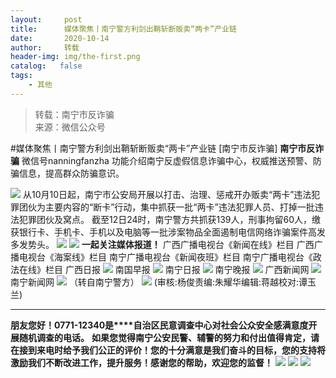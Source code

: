 ```yaml
---
layout:     post
title:      媒体聚焦丨南宁警方利剑出鞘斩断贩卖“两卡”产业链
date:       2020-10-14
author:     转载
header-img: img/the-first.png
catalog:   false
tags:
    - 其他
---
```


<blockquote><p>转载：南宁市反诈骗<br>
来源：微信公众号</p></blockquote>

#媒体聚焦丨南宁警方利剑出鞘斩断贩卖“两卡”产业链
[南宁市反诈骗]
**南宁市反诈骗**
微信号nanningfanzha
功能介绍南宁反虚假信息诈骗中心，权威推送预警、防骗信息，提高群众防骗意识。

![]({{site.baseurl}}/postimg/m6vdLvvo6W47AZOFrUD442DAXlvL0HY0j2y3OGXkCFJU8wJ9Hq7gZNDuR3VQFYlCHBq25aZZhWgh8Jy4R2wibIQ.gif)
从10月10日起，南宁市公安局开展以打击、治理、惩戒开办贩卖“两卡”违法犯罪团伙为主要内容的“断卡”行动，集中抓获一批“两卡”违法犯罪人员、打掉一批违法犯罪团伙及窝点。
截至12日24时，南宁警方共抓获139人，刑事拘留60人，缴获银行卡、手机卡、手机以及电脑等一批涉案物品全面遏制电信网络诈骗案件高发多发势头。
![]({{site.baseurl}}/postimg/P9ficrEVSdibaLmHiaibPNmSAfku7xGlvNt9nRPVVW6vr6F3gyP0HmlAhKuqohZFGwQaXKhDh7gNF7KpW1LyCg7fZw.jpeg)
![]({{site.baseurl}}/postimg/P9ficrEVSdibaLmHiaibPNmSAfku7xGlvNt9sjJ8qW9jrUClDw9vUZDxDLspUSxadqDyqE2ibWibNUEg4MhqAiao6gIQA.jpeg)
**一起关注媒体报道！**
广西广播电视台《新闻在线》栏目
广西广播电视台《海案线》栏目
南宁广播电视台《新闻夜班》栏目
南宁广播电视台《政法在线》栏目
广西日报
![]({{site.baseurl}}/postimg/P9ficrEVSdiba6pibMUJjX8H0CscfsCqCv8I3PQ601Vmhhic4L1CHib7k1OO617iajiaZv8qFIy1TdZFA28XLGoTM1nicA.jpeg)
南国早报
![]({{site.baseurl}}/postimg/P9ficrEVSdiba6pibMUJjX8H0CscfsCqCv82uNSat4C33iazM8b61FQhJntR8muIujJQecnQc1WeZ6UiaFwicbic223qA.png)
南宁日报
![]({{site.baseurl}}/postimg/P9ficrEVSdiba6pibMUJjX8H0CscfsCqCv8ic0gJtJcnzBic8cfaJrdAs6qibcgh6aKaQq6Oibvm4DBJBvXcGeuKpYypA.jpeg)
南宁晚报
![]({{site.baseurl}}/postimg/P9ficrEVSdiba6pibMUJjX8H0CscfsCqCv8qvzJde9ICv1Fz8dwOnoRb5JHiajQF3mIF6VEEp1vAQ7ONr1iaW0ZhOfA.jpeg)
广西新闻网
![]({{site.baseurl}}/postimg/P9ficrEVSdiba6pibMUJjX8H0CscfsCqCv8V1a8DnxZuIQKWA3Az9S7Nt1O6K0zaoKVwymRU6CTW7YuXiaIJgSK6zA.png)
南宁新闻网
![]({{site.baseurl}}/postimg/P9ficrEVSdiba6pibMUJjX8H0CscfsCqCv8aia7dyzx57pj3UaLFaaphFq9PQobUpYSF4zvF48KEiaFCvgibXiaSKuDow.png)
（转自南宁警方）
![]({{site.baseurl}}/postimg/m6vdLvvo6W6aCCOVM3fc1JRVjG0nwA9leMqJRjJp77nDaFqjYo2GLq5iauUdrachH8zrlxkdKrrr5mhMTX7fXwQ.jpeg)
(审核:杨俊责编:朱耀华编辑:蒋越校对:谭玉兰)
***
**朋友您好！0771-12340是****自治区民意调查中心对社会公众安全感满意度开展随机调查的电话。**
**如果您觉得南宁公安民警、辅警的努力和付出值得肯定，请在接到来电时给予我们公正的评价！您的十分满意是我们奋斗的目标，您的支持将激励我们不断改进工作，提升服务！感谢您的帮助，欢迎您的监督！**
![]({{site.baseurl}}/postimg/m6vdLvvo6W4tBmkSw7BynPAZ4dpgGzH6gPSKpMSPibm3ZZdwYARicAqYI6iaLTicawgZUezTc6lgHXWGaSqHwiav3qA.jpeg)
![]({{site.baseurl}}/postimg/m6vdLvvo6W4tBmkSw7BynPAZ4dpgGzH6dmhqpDKgZf4VOiaaxr6LcaFfRCPDEHukjOhPlt2iaH3NnVwoVk1xjWLw.jpeg)
![]({{site.baseurl}}/postimg/m6vdLvvo6W4tBmkSw7BynPAZ4dpgGzH62EZZ3JuBHMHzWr2pWjUukPSqx9WsRt3S4RWQicPNzhvt1LNVX5mbTSw.jpeg)
